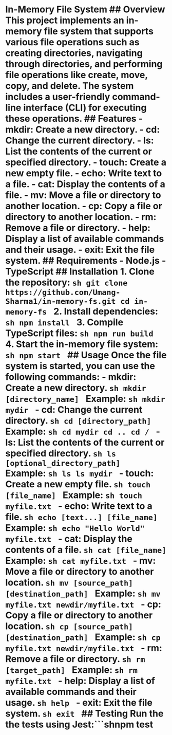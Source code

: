# In-Memory File System ## Overview This project implements an in-memory file system that supports various file operations such as creating directories, navigating through directories, and performing file operations like create, move, copy, and delete. The system includes a user-friendly command-line interface (CLI) for executing these operations. ## Features - **mkdir**: Create a new directory. - **cd**: Change the current directory. - **ls**: List the contents of the current or specified directory. - **touch**: Create a new empty file. - **echo**: Write text to a file. - **cat**: Display the contents of a file. - **mv**: Move a file or directory to another location. - **cp**: Copy a file or directory to another location. - **rm**: Remove a file or directory. - **help**: Display a list of available commands and their usage. - **exit**: Exit the file system. ## Requirements - Node.js - TypeScript ## Installation 1. Clone the repository: ```sh git clone https://github.com/Umang-Sharma1/in-memory-fs.git cd in-memory-fs ``` 2. Install dependencies: ```sh npm install ``` 3. Compile TypeScript files: ```sh npm run build ``` 4. Start the in-memory file system: ```sh npm start ``` ## Usage Once the file system is started, you can use the following commands: - **mkdir**: Create a new directory. ```sh mkdir [directory_name] ``` Example: ```sh mkdir mydir ``` - **cd**: Change the current directory. ```sh cd [directory_path] ``` Example: ```sh cd mydir cd .. cd / ``` - **ls**: List the contents of the current or specified directory. ```sh ls [optional_directory_path] ``` Example: ```sh ls ls mydir ``` - **touch**: Create a new empty file. ```sh touch [file_name] ``` Example: ```sh touch myfile.txt ``` - **echo**: Write text to a file. ```sh echo [text...] [file_name] ``` Example: ```sh echo "Hello World" myfile.txt ``` - **cat**: Display the contents of a file. ```sh cat [file_name] ``` Example: ```sh cat myfile.txt ``` - **mv**: Move a file or directory to another location. ```sh mv [source_path] [destination_path] ``` Example: ```sh mv myfile.txt newdir/myfile.txt ``` - **cp**: Copy a file or directory to another location. ```sh cp [source_path] [destination_path] ``` Example: ```sh cp myfile.txt newdir/myfile.txt ``` - **rm**: Remove a file or directory. ```sh rm [target_path] ``` Example: ```sh rm myfile.txt ``` - **help**: Display a list of available commands and their usage. ```sh help ``` - **exit**: Exit the file system. ```sh exit ``` ## Testing Run the the tests using Jest:```shnpm test
